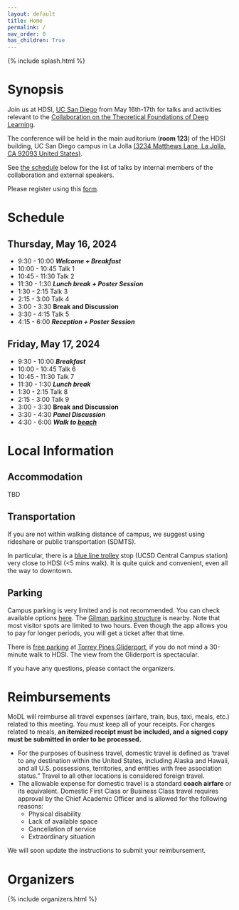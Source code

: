 ```yaml
---
layout: default
title: Home
permalink: /
nav_order: 0
has_children: True
---
```


{% include splash.html %}

# Synopsis


Join us at HDSI, [UC San Diego](https://ucsd.edu/) from May 16th-17th for talks and
activities relevant to the [Collaboration on the Theoretical Foundations of
Deep Learning](https://deepfoundations.ai/).


The conference will be held in the main auditorium (**room 123**) of the HDSI building, UC San Diego campus in La Jolla [(3234 Matthews Lane, La Jolla, CA 92093 United States)](https://maps.app.goo.gl/HtKJkbuMv1dA6zGt5).


See [the schedule]({{site.baseurl}}#schedule) below for the list of talks by
internal members of the collaboration and external speakers. 

Please register using this [form](https://docs.google.com/forms/d/e/1FAIpQLSea1Is5bNFwmdCHvi8TsDz-Wyxnx3T0rHzGu2g2YZgJx8nuCQ/viewform).





# Schedule

## Thursday, May 16, 2024
- 9:30 - 10:00 ***Welcome + Breakfast***
- 10:00 - 10:45 Talk 1
- 10:45 - 11:30 Talk 2
- 11:30 - 1:30 ***Lunch break + Poster Session***
- 1:30 - 2:15 Talk 3
- 2:15 - 3:00 Talk 4
- 3:00 - 3:30 **Break and Discussion**
- 3:30 - 4:15 Talk 5
- 4:15 - 6:00 ***Reception + Poster Session***

## Friday, May 17, 2024
- 9:30 - 10:00 ***Breakfast***
- 10:00 - 10:45 Talk 6
- 10:45 - 11:30 Talk 7
- 11:30 - 1:30 ***Lunch break***
- 1:30 - 2:15 Talk 8
- 2:15 - 3:00 Talk 9
- 3:00 - 3:30 **Break and Discussion**
- 3:30 - 4:30 ***Panel Discussion***
- 4:30 - 6:00 ***Walk to [beach](https://media.cntraveler.com/photos/606f6f1dac52332b71f171af/16:9/w_2560,c_limit/639571857)***



# Local Information



## Accommodation
TBD


## Transportation
If you are not within walking distance of campus, we suggest using rideshare or public transportation (SDMTS).

In particular, there is a [blue line trolley](https://www.sdmts.com/transit-services/trolley) stop (UCSD Central Campus station) very close to HDSI (<5 mins walk). It is quite quick and convenient, even all the way to downtown.

## Parking
Campus parking is very limited and is not recommended. You can check available options [here](https://transportation.ucsd.edu/visit/visitor/index.html). The [Gilman parking structure](https://www.google.com/maps/place/Gilman+Parking+Structure,+3100+Gilman+Dr,+La+Jolla,+CA+92093/@32.8773774,-117.2338526,17z/data=!3m1!4b1!4m6!3m5!1s0x80dc06c5218d55eb:0xd07cbfc872e378aa!8m2!3d32.8773774!4d-117.2338526!16s%2Fg%2F1tdkgyrr?entry=ttu) is nearby. Note that most visitor spots are limited to two hours. Even though the app allows you to pay for longer periods, you will get a ticket after that time.

There is [free parking](https://www.google.com/maps/place/Torrey+Pines+Gliderport/@32.8898715,-117.2537813,17z/data=!3m1!4b1!4m6!3m5!1s0x80dc0693080cb29b:0x8f244f06aa6472e0!8m2!3d32.889867!4d-117.251201!16s%2Fm%2F04gvgnd?entry=ttu) at [Torrey Pines Gliderport](https://www.flytorrey.com/), if you do not mind a 30-minute walk to HDSI. The view from the Gliderport is spectacular.

If you have any questions, please contact the organizers.

# Reimbursements


MoDL will reimburse all travel expenses (airfare, train, bus, taxi, meals,
etc.) related to this meeting. You must keep all of your receipts. For charges
related to meals, **an itemized receipt must be included, and a signed copy must
be submitted in order to be processed.**

- For the purposes of business travel, domestic travel is defined as ‘travel to
  any destination within the United States, including Alaska and Hawaii, and
  all U.S. possessions, territories, and entities with free association
  status.”  Travel to all other locations is considered foreign travel.
- The allowable expense for domestic travel is a standard **coach airfare** or
  its equivalent.  Domestic First Class or Business Class travel requires
  approval by the Chief Academic Officer and is allowed for the following
  reasons:
  - Physical disability
  - Lack of available space
  - Cancellation of service
  - Extraordinary situation

We will soon update the instructions to submit your reimbursement. 

# Organizers

{% include organizers.html %}
